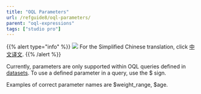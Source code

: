 ```yaml
---
title: "OQL Parameters"
url: /refguide8/oql-parameters/
parent: "oql-expressions"
tags: ["studio pro"]
---
```


{{% alert type="info" %}}
<img src="attachments/chinese-translation/china.png" style="display: inline-block; margin: 0" /> For the Simplified Chinese translation, click [中文译文](https://cdn.mendix.tencent-cloud.com/documentation/refguide8/oql-parameters.pdf).
{{% /alert %}}

Currently, parameters are only supported within OQL queries defined in [datasets](/refguide/data-sets/). To use a defined parameter in a query, use the $ sign.

Examples of correct parameter names are $weight_range, $age.
